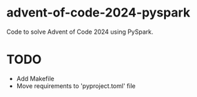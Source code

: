 # advent-of-code-2024-pyspark
Code to solve Advent of Code 2024 using PySpark.


# TODO
* Add Makefile
* Move requirements to 'pyproject.toml' file